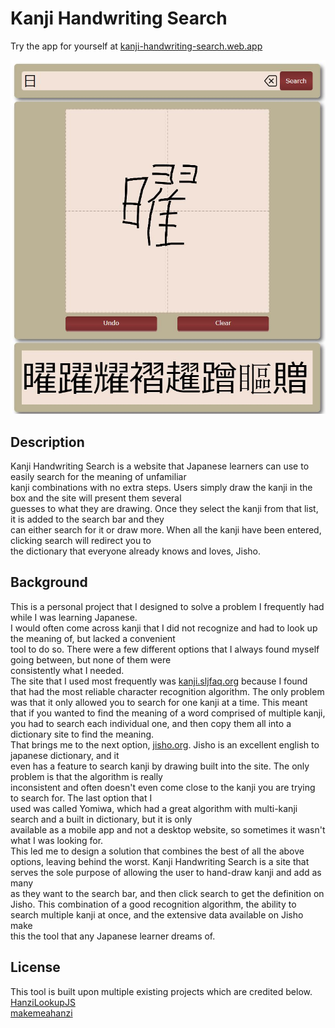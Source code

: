 # Kanji Handwriting Search

Try the app for yourself at [kanji-handwriting-search.web.app](https://kanji-handwriting-search.web.app/public/index.html)

![UI](UI.JPG)

## Description

Kanji Handwriting Search is a website that Japanese learners can use to easily search for the meaning of unfamiliar  
kanji combinations with no extra steps. Users simply draw the kanji in the box and the site will present them several  
guesses to what they are drawing. Once they select the kanji from that list, it is added to the search bar and they  
can either search for it or draw more. When all the kanji have been entered, clicking search will redirect you to  
the dictionary that everyone already knows and loves, Jisho.

## Background

This is a personal project that I designed to solve a problem I frequently had while I was learning Japanese.  
I would often come across kanji that I did not recognize and had to look up the meaning of, but lacked a convenient  
tool to do so. There were a few different options that I always found myself going between, but none of them were  
consistently what I needed.  
The site that I used most frequently was [kanji.sljfaq.org](https://kanji.sljfaq.org/) because I found that had the most reliable
character recognition algorithm. The only problem was that it only allowed you to search for one kanji at a time.
This meant that if you wanted to find the meaning of a word comprised of multiple kanji, you had to search each
individual one, and then copy them all into a dictionary site to find the meaning.  
That brings me to the next option, [jisho.org](https://jisho.org/). Jisho is an excellent english to japanese dictionary, and it  
even has a feature to search kanji by drawing built into the site. The only problem is that the algorithm is really  
inconsistent and often doesn't even come close to the kanji you are trying to search for. The last option that I  
used was called Yomiwa, which had a great algorithm with multi-kanji search and a built in dictionary, but it is only  
available as a mobile app and not a desktop website, so sometimes it wasn't what I was looking for.  
This led me to design a solution that combines the best of all the above options, leaving behind the worst. Kanji
Handwriting Search is a site that serves the sole purpose of allowing the user to hand-draw kanji and add as many  
as they want to the search bar, and then click search to get the definition on Jisho. This combination of a good
recognition algorithm, the ability to search multiple kanji at once, and the extensive data available on Jisho make  
this the tool that any Japanese learner dreams of.

## License

This tool is built upon multiple existing projects which are credited below.  
[HanziLookupJS](https://github.com/gugray/HanziLookupJS)  
[makemeahanzi](https://github.com/skishore/makemeahanzi)
